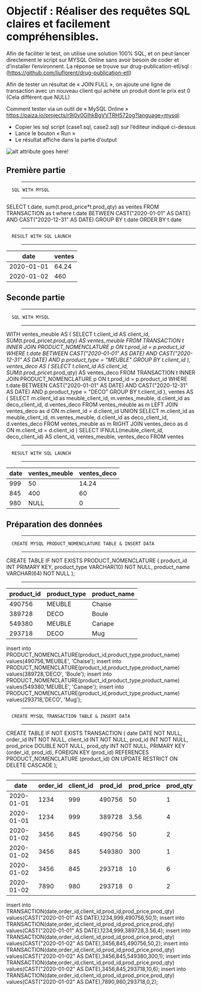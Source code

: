 # Objectif : Réaliser des requêtes SQL claires et facilement compréhensibles. 

Afin de faciliter le test, on utilise une solution 100% SQL, et on peut lancer directement le script sur MYSQL Online sans avoir besoin de coder et d’installer l’environnent.
La réponse se trouve sur drug-publication-etl/sql : (https://github.com/liuflorent/drug-publication-etl)

Afin de tester un résultat de « JOIN FULL », on ajoute une ligne de transaction avec un nouveau client qui achète un produit dont le prix est 0 (Cela différent que NULL)

Comment tester via un outil de « MySQL Online »  
 https://paiza.io/projects/r9j0v0GlhkBgVVTRH572og?language=mysql:

-	Copier les sql script (case1.sql, case2.sql) sur l’éditeur indiqué ci-dessus
-	Lance le bouton « Run »
-	Le résultat affiche dans la partie d’output

![alt attribute goes here!](/onlinemysql.png)

## Première partie

>********************************************************************************
      SQL WITH MYSQL
>*******************************************************************************
SELECT t.date, sum(t.prod_price*t.prod_qty) as ventes
FROM TRANSACTION as t
where t.date BETWEEN CAST("2020-01-01" AS DATE) AND CAST("2020-12-31" AS DATE)
GROUP BY t.date
ORDER BY t.date

>********************************************************************************
      RESULT WITH SQL LAUNCH
>********************************************************************************
| date | ventes |
| ------ | ------ | 
| 2020-01-01 | 64.24 |
| 2020-01-02 | 460 |

## Seconde partie
>********************************************************************************
      SQL WITH MYSQL
>*******************************************************************************

WITH ventes_meuble AS (
    SELECT t.client_id AS client_id, SUM(t.prod_price*t.prod_qty) AS ventes_meuble
    FROM TRANSACTION t INNER JOIN PRODUCT_NOMENCLATURE p
    ON t.prod_id = p.product_id
	WHERE t.date BETWEEN CAST("2020-01-01" AS DATE) AND CAST("2020-12-31" AS DATE)
	AND p.product_type = "MEUBLE"
    GROUP BY t.client_id
),
ventes_deco AS (
    SELECT t.client_id AS client_id, SUM(t.prod_price*t.prod_qty) AS ventes_deco
    FROM TRANSACTION t INNER JOIN PRODUCT_NOMENCLATURE p
    ON t.prod_id = p.product_id
	WHERE t.date BETWEEN CAST("2020-01-01" AS DATE) AND CAST("2020-12-31" AS DATE)
	AND p.product_type = "DECO"
    GROUP BY t.client_id
),
ventes AS (
    SELECT m.client_id as meuble_client_id, m.ventes_meuble, d.client_id as deco_client_id, d.ventes_deco
    FROM ventes_meuble as m LEFT JOIN ventes_deco as d ON m.client_id = d.client_id
    UNION
    SELECT m.client_id as meuble_client_id, m.ventes_meuble, d.client_id as deco_client_id, d.ventes_deco
    FROM ventes_meuble as m RIGHT JOIN ventes_deco as d ON m.client_id = d.client_id
)
SELECT IFNULL(meuble_client_id, deco_client_id) AS client_id, ventes_meuble, ventes_deco
FROM ventes

>********************************************************************************
      RESULT WITH SQL LAUNCH
>********************************************************************************
| date | ventes_meuble | ventes_deco |
| ------ | ------ | ------ |
| 999 | 50 |14.24
| 845 | 400 |60
| 980 | NULL |0

## Préparation des données 
>********************************************************************************
      CREATE MYSQL PRODUCT_NOMENCLATURE TABLE & INSERT DATA
>********************************************************************************
CREATE TABLE IF NOT EXISTS PRODUCT_NOMENCLATURE (
    product_id INT  PRIMARY KEY,
    product_type VARCHAR(10) NOT NULL,
    product_name VARCHAR(64) NOT NULL
);

>********************************************************************************

| product_id|	product_type|	product_name
| ------ | ------ | ------ |
| 490756|	MEUBLE|	Chaise
| 389728|	DECO|	Boule
| 549380|	MEUBLE|	Canape
| 293718|	DECO|	Mug
insert into PRODUCT_NOMENCLATURE(product_id,product_type,product_name) values(490756,'MEUBLE', 'Chaise');
insert into PRODUCT_NOMENCLATURE(product_id,product_type,product_name) values(389728,'DECO', 'Boule');
insert into PRODUCT_NOMENCLATURE(product_id,product_type,product_name) values(549380,'MEUBLE', 'Canape');
insert into PRODUCT_NOMENCLATURE(product_id,product_type,product_name) values(293718,'DECO', 'Mug');

>********************************************************************************
      CREATE MYSQL TRANSACTION TABLE & INSERT DATA
>********************************************************************************
CREATE TABLE IF NOT EXISTS TRANSACTION (
    date DATE NOT NULL,
    order_id INT NOT NULL,
    client_id INT NOT NULL,
    prod_id INT NOT NULL,
    prod_price DOUBLE NOT NULL,
    prod_qty INT NOT NULL,
    PRIMARY KEY (order_id, prod_id),
    FOREIGN KEY (prod_id)
        REFERENCES PRODUCT_NOMENCLATURE (product_id)
        ON UPDATE RESTRICT ON DELETE CASCADE
);

>********************************************************************************

| date| order_id| client_id| prod_id| prod_price| prod_qty| 
| ------ | ------ | ------ |------ | ------ | ------ |
|2020-01-01|	1234|	999|	490756|	50|	1
|2020-01-01|	1234|	999|	389728|	3.56|	4
|2020-01-02|	3456|	845|	490756|	50|	2
|2020-01-02|	3456|	845|	549380|	300|	1
|2020-01-02|	3456|	845|	293718|	10|	6
|2020-01-02|	7890|	980|	293718|	0|	2
insert into TRANSACTION(date,order_id,client_id,prod_id,prod_price,prod_qty) values(CAST("2020-01-01" AS DATE),1234,999,490756,50,1);
insert into TRANSACTION(date,order_id,client_id,prod_id,prod_price,prod_qty) values(CAST("2020-01-01" AS DATE),1234,999,389728,3.56,4);
insert into TRANSACTION(date,order_id,client_id,prod_id,prod_price,prod_qty) values(CAST("2020-01-02" AS DATE),3456,845,490756,50,2);
insert into TRANSACTION(date,order_id,client_id,prod_id,prod_price,prod_qty) values(CAST("2020-01-02" AS DATE),3456,845,549380,300,1);
insert into TRANSACTION(date,order_id,client_id,prod_id,prod_price,prod_qty) values(CAST("2020-01-02" AS DATE),3456,845,293718,10,6);
insert into TRANSACTION(date,order_id,client_id,prod_id,prod_price,prod_qty) values(CAST("2020-01-02" AS DATE),7890,980,293718,0,2);